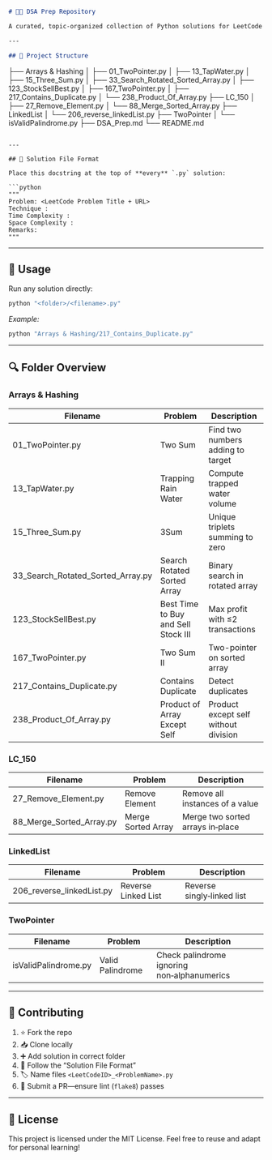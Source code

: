 ```markdown
# 🧑‍💻 DSA Prep Repository

A curated, topic‑organized collection of Python solutions for LeetCode (and other practice platforms). Every file follows a standardized template—complete with complexity analysis and implementation remarks—to make learning, reviewing, and sharing algorithms effortless.

---

## 📁 Project Structure
```

├── Arrays & Hashing
│ ├── 01_TwoPointer.py
│ ├── 13_TapWater.py
│ ├── 15_Three_Sum.py
│ ├── 33_Search_Rotated_Sorted_Array.py
│ ├── 123_StockSellBest.py
│ ├── 167_TwoPointer.py
│ ├── 217_Contains_Duplicate.py
│ └── 238_Product_Of_Array.py
├── LC_150
│ ├── 27_Remove_Element.py
│ └── 88_Merge_Sorted_Array.py
├── LinkedList
│ └── 206_reverse_linkedList.py
├── TwoPointer
│ └── isValidPalindrome.py
├── DSA_Prep.md
└── README.md

````

---

## 📄 Solution File Format

Place this docstring at the top of **every** `.py` solution:

```python
"""
Problem: <LeetCode Problem Title + URL>
Technique :
Time Complexity :
Space Complexity :
Remarks:
"""
````

---

## 🚀 Usage

Run any solution directly:

```bash
python "<folder>/<filename>.py"
```

_Example:_

```bash
python "Arrays & Hashing/217_Contains_Duplicate.py"
```

---

## 🔍 Folder Overview

### Arrays & Hashing

| Filename                          | Problem                             | Description                          |
| --------------------------------- | ----------------------------------- | ------------------------------------ |
| 01_TwoPointer.py                  | Two Sum                             | Find two numbers adding to target    |
| 13_TapWater.py                    | Trapping Rain Water                 | Compute trapped water volume         |
| 15_Three_Sum.py                   | 3Sum                                | Unique triplets summing to zero      |
| 33_Search_Rotated_Sorted_Array.py | Search Rotated Sorted Array         | Binary search in rotated array       |
| 123_StockSellBest.py              | Best Time to Buy and Sell Stock III | Max profit with ≤2 transactions      |
| 167_TwoPointer.py                 | Two Sum II                          | Two-pointer on sorted array          |
| 217_Contains_Duplicate.py         | Contains Duplicate                  | Detect duplicates                    |
| 238_Product_Of_Array.py           | Product of Array Except Self        | Product except self without division |

### LC_150

| Filename                 | Problem            | Description                      |
| ------------------------ | ------------------ | -------------------------------- |
| 27_Remove_Element.py     | Remove Element     | Remove all instances of a value  |
| 88_Merge_Sorted_Array.py | Merge Sorted Array | Merge two sorted arrays in‑place |

### LinkedList

| Filename                  | Problem             | Description                |
| ------------------------- | ------------------- | -------------------------- |
| 206_reverse_linkedList.py | Reverse Linked List | Reverse singly‑linked list |

### TwoPointer

| Filename             | Problem          | Description                                 |
| -------------------- | ---------------- | ------------------------------------------- |
| isValidPalindrome.py | Valid Palindrome | Check palindrome ignoring non‑alphanumerics |

---

## 🤝 Contributing

1. ⭐ Fork the repo
2. 📥 Clone locally
3. ➕ Add solution in correct folder
4. 📝 Follow the “Solution File Format”
5. 🏷 Name files `<LeetCodeID>_<ProblemName>.py`
6. 🔄 Submit a PR—ensure lint (`flake8`) passes

---

## 📜 License

This project is licensed under the MIT License. Feel free to reuse and adapt for personal learning!

```

```
